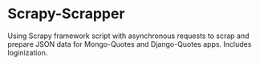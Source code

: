 # Scrapy-Scrapper
Using Scrapy framework script with asynchronous requests to scrap and prepare JSON data for Mongo-Quotes and Django-Quotes apps. Includes loginization.
